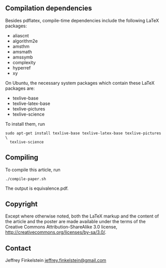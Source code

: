 Compilation dependencies
------------------------

Besides pdflatex, compile-time dependencies include the following LaTeX
packages:

* aliascnt
* algorithm2e
* amsthm
* amsmath
* amssymb
* complexity
* hyperref
* xy

On Ubuntu, the necessary system packages which contain these LaTeX packages
are:

* texlive-base
* texlive-latex-base
* texlive-pictures
* texlive-science

To install them, run

    sudo apt-get install texlive-base texlive-latex-base texlive-pictures \
      texlive-science

Compiling
---------

To compile this article, run 

    ./compile-paper.sh

The output is equivalence.pdf.

Copyright
---------

Except where otherwise noted, both the LaTeX markup and the content of the
article and the poster are made available under the terms of the Creative
Commons Attribution-ShareAlike 3.0 license,
http://creativecommons.org/licenses/by-sa/3.0/.

Contact
-------

Jeffrey Finkelstein <jeffrey.finkelstein@gmail.com>
